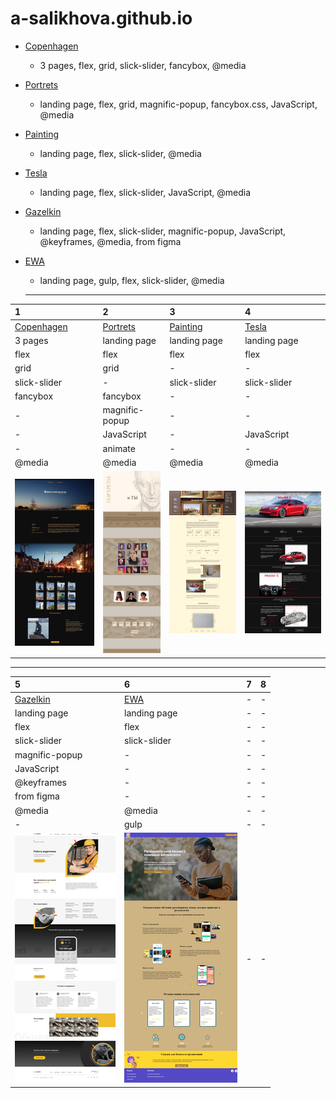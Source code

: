 # a-salikhova.github.io

* [Copenhagen](../copenhagen/)
  * 3 pages, flex, grid, slick-slider, fancybox, @media

* [Portrets](../portrets/)
  * landing page, flex, grid, magnific-popup, fancybox.css, JavaScript, @media

* [Painting](../painting/)
  * landing page, flex, slick-slider, @media

* [Tesla](../tesla/)
  * landing page, flex, slick-slider,  JavaScript, @media

* [Gazelkin](../gazelkin/)
  * landing page, flex, slick-slider,  magnific-popup, JavaScript, @keyframes, @media, from figma

* [EWA](../EWA/)
  * landing page, gulp, flex, slick-slider, @media

  ***

|1              |2            |3              | 4              |
|:------------- |:------------|:--------------|:---------------|
| [Copenhagen](../copenhagen/)| [Portrets](../portrets/)| [Painting](../painting/)| [Tesla](../tesla/)|
| 3 pages |landing page|landing page|landing page| 
|flex|flex|flex|flex|
|grid|grid|-|-|
|slick-slider|-|slick-slider|slick-slider|
|fancybox|fancybox|-|-|
|-|magnific-popup|-|-|
|-|JavaScript|-|JavaScript|
|-|animate|-|-|
|@media|@media|@media|@media|
|![Copenhagen](./images/copenhagen_min.png "Copenhagen") |![Portrets](./images/portrets_min.png "Portrets")  |![Painting](./images/painting_min.png "Painting")  | ![Tesla](./images/tesla_min.png "Tesla")|

***

|5          | 6        |  7        | 8         |
|:--------- |:---------|:----------|:----------|
| [Gazelkin](../gazelkin/)| [EWA](../EWA/)| -| -|
| landing page|landing page|-|-| 
|flex|flex|-|-|
|slick-slider|slick-slider|-|-|
|magnific-popup|-|-|-|
|JavaScript|-|-|-|
|@keyframes|-|-|-|
|from figma|-|-|-|
|@media|@media|-|-|
|-|gulp|-|-|
|![Gazelkin](./images/gazelkin_min.png "Gazelkin")|![EWA](./images/EWA2_min.png "EWA") |-|-|
